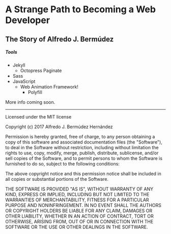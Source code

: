 # A Strange Path to Becoming a Web Developer
## The Story of Alfredo J. Bermúdez

##### Tools
* Jekyll
  * Octopress Paginate
* Sass
* JavaScript
  * Web Animation Framework!
    * Polyfill

More info coming soon.

---

Licensed under the MIT license

Copyright (c) 2017 Alfredo J. Bermúdez Hernández

Permission is hereby granted, free of charge, to any person obtaining a copy
of this software and associated documentation files (the "Software"), to deal
in the Software without restriction, including without limitation the rights
to use, copy, modify, merge, publish, distribute, sublicense, and/or sell
copies of the Software, and to permit persons to whom the Software is
furnished to do so, subject to the following conditions:

The above copyright notice and this permission notice shall be included in
all copies or substantial portions of the Software.

THE SOFTWARE IS PROVIDED "AS IS", WITHOUT WARRANTY OF ANY KIND, EXPRESS OR
IMPLIED, INCLUDING BUT NOT LIMITED TO THE WARRANTIES OF MERCHANTABILITY,
FITNESS FOR A PARTICULAR PURPOSE AND NONINFRINGEMENT. IN NO EVENT SHALL THE
AUTHORS OR COPYRIGHT HOLDERS BE LIABLE FOR ANY CLAIM, DAMAGES OR OTHER
LIABILITY, WHETHER IN AN ACTION OF CONTRACT, TORT OR OTHERWISE, ARISING FROM,
OUT OF OR IN CONNECTION WITH THE SOFTWARE OR THE USE OR OTHER DEALINGS IN
THE SOFTWARE.
